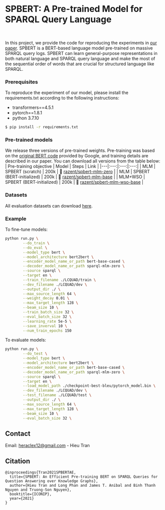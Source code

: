 
<!--
*** Thanks for checking out this README Template. If you have a suggestion that would
*** make this better, please fork the repo and create a pull request or simply open
*** an issue with the tag "enhancement".
*** Thanks again! Now go create something AMAZING! :D
-->





<!-- PROJECT SHIELDS -->
<!--
*** I'm using markdown "reference style" links for readability.
*** Reference links are enclosed in brackets [ ] instead of parentheses ( ).
*** See the bottom of this document for the declaration of the reference variables
*** for contributors-url, forks-url, etc. This is an optional, concise syntax you may use.
*** https://www.markdownguide.org/basic-syntax/#reference-style-links
-->
<!-- PROJECT LOGO -->
<br />
<h1>SPBERT: A Pre-trained Model for SPARQL Query Language </h1>
    <br />

<!-- ABOUT THE PROJECT -->
In this project, we provide the code for reproducing the experiments in [our paper](https://arxiv.org/abs/2106.09997). SPBERT is a BERT-based language model pre-trained on massive SPARQL query logs. SPBERT can learn general-purpose representations in both natural language and SPARQL query language and make the most of the sequential order of words that are crucial for structured language like SPARQL.

### Prerequisites

To reproduce the experiment of our model, please install the requirements.txt according to the following instructions:
* transformers==4.5.1
* pytorch==1.8.1
* python 3.7.10
```sh
$ pip install -r requirements.txt
```

### Pre-trained models
We release three versions of pre-trained weights. Pre-training was based on the [original BERT code](https://github.com/google-research/bert) provided by Google, and training details are described in our paper. You can download all versions from the table below:
| Pre-training objective | Model | Steps | Link |
|---|:---:|:---:|:---:|
| MLM  | SPBERT (scratch) | 200k | 🤗 [razent/spbert-mlm-zero](https://huggingface.co/razent/spbert-mlm-zero) |
| MLM  | SPBERT (BERT-initialized) | 200k | 🤗 [razent/spbert-mlm-base](https://huggingface.co/razent/spbert-mlm-base) |
| MLM+WSO  | SPBERT (BERT-initialized) | 200k | 🤗 [razent/spbert-mlm-wso-base](https://huggingface.co/razent/spbert-mlm-wso-base) |

### Datasets
All evaluation datasets can download [here](https://drive.google.com/drive/folders/1m_pJ0prUDpCWAFuxlvp_S48hGG_AASjb?usp=sharing).

### Example
To fine-tune models:
```bash
python run.py \
        --do_train \
        --do_eval \
        --model_type bert \
        --model_architecture bert2bert \
        --encoder_model_name_or_path bert-base-cased \
        --decoder_model_name_or_path sparql-mlm-zero \
        --source sparql \
        --target en \
        --train_filename ./LCQUAD/train \
        --dev_filename ./LCQUAD/dev \
        --output_dir ./ \
        --max_source_length 64 \
        --weight_decay 0.01 \
        --max_target_length 128 \
        --beam_size 10 \
        --train_batch_size 32 \
        --eval_batch_size 32 \
        --learning_rate 5e-5 \
        --save_inverval 10 \
        --num_train_epochs 150
```

To evaluate models:
```bash
python run.py \
        --do_test \
        --model_type bert \
        --model_architecture bert2bert \
        --encoder_model_name_or_path bert-base-cased \
        --decoder_model_name_or_path sparql-mlm-zero \
        --source sparql \
        --target en \
        --load_model_path ./checkpoint-best-bleu/pytorch_model.bin \
        --dev_filename ./LCQUAD/dev \
        --test_filename ./LCQUAD/test \
        --output_dir ./ \
        --max_source_length 64 \
        --max_target_length 128 \
        --beam_size 10 \
        --eval_batch_size 32 \
```

<!-- CONTACT -->
## Contact
Email: [heraclex12@gmail.com](mailto:heraclex12@gmail.com) - Hieu Tran


## Citation
```
@inproceedings{Tran2021SPBERTAE,
  title={SPBERT: An Efficient Pre-training BERT on SPARQL Queries for Question Answering over Knowledge Graphs},
  author={Hieu Tran and Long Phan and James T. Anibal and Binh Thanh Nguyen and Truong-Son Nguyen},
  booktitle={ICONIP},
  year={2021}
}
```

